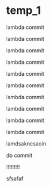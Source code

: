 # temp_1

lambda commit

lambda commit

lambda commit

lambda commit

lambda commit

lambda commit

lambda commit

lambda commit

lambda commit

lambda commit

lamdsakncsaoin

do commit

!!!!!!!!!

sfsafaf
